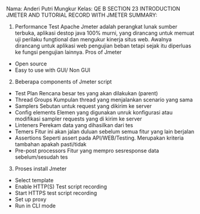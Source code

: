 Nama: Anderi Putri Mungkur 
Kelas: QE B 
SECTION 23 
INTRODUCTION JMETER AND TUTORIAL RECORD WITH JMETER 
SUMMARY:


1.	Performance Test 
Apache Jmeter adalah perangkat lunak sumber terbuka, aplikasi destop java 100% murni, yang dirancang untuk memuat uji perilaku fungtional dan mengukur kinerja situs web. Awalnya dirancang untuk aplikasi web pengujian beban tetapi sejak itu diperluas ke fungsi pengujian lainnya. 
Pros of Jmeter 
-	Open source 
-	Easy to use with GUI/ Non GUI 
2.	Beberapa components of Jmeter script 
-	Test Plan 
Rencana besar tes yang akan dilakukan (parent)
-	Thread Groups 
Kumpulan thread yang menjalankan scenario yang sama 
-	Samplers 
Sebutan untuk request yang dikirim ke server 
-	Config elements 
Elemen yang digunakan unruk konfigurasi atau modifikasi sampler requests yang di kirim ke server 
-	Linteners 
Perekam data yang dihasilkan dari tes
-	Temers 
Fitur ini akan jalan duluan sebelum semua fitur yang lain berjalan 
-	Assertions 
Seperti assert pada API/WEB/Testing. Merupakan kriteria tambahan apakah pasti/tidak 
-	Pre-post processors 
Fitur yang mempro sesresponse data sebelum/sesudah tes 

3.	Proses install Jmeter 
-	Select template 
-	Enable HTTP(S) Test script recording 
-	Start HTTPS test script recording 
-	Set up proxy 
-	Run in CLI mode 


